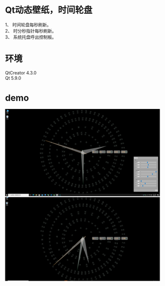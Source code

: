 # Qt动态壁纸，时间轮盘
1、 时间轮盘每秒刷新。<br/>
2、 时分秒指针每秒刷新。<br/>
3、 系统托盘呼出控制板。

# 环境
QtCreator 4.3.0 <br/>
Qt 5.9.0

# demo
![demo](images/demo.png) <br/>
![demo](images/demo.gif)
